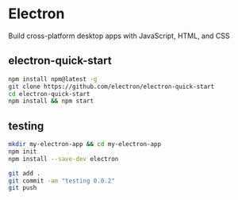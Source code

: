 # Electron

Build cross-platform desktop apps with JavaScript, HTML, and CSS

## electron-quick-start

```bash
npm install npm@latest -g
git clone https://github.com/electron/electron-quick-start
cd electron-quick-start
npm install && npm start
```

## testing

```bash
mkdir my-electron-app && cd my-electron-app
npm init
npm install --save-dev electron
```

```bash
git add .
git commit -am "testing 0.0.2"
git push
```
